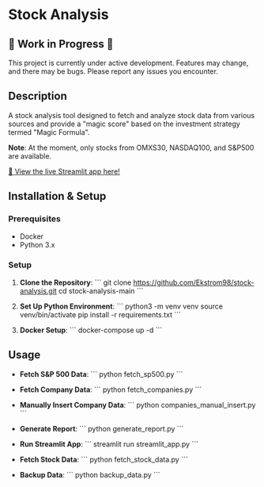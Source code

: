 # Stock Analysis

## 🚧 Work in Progress 🚧
This project is currently under active development. Features may change, and there may be bugs. Please report any issues you encounter.

## Description
A stock analysis tool designed to fetch and analyze stock data from various sources and provide a "magic score" based on the investment strategy termed "Magic Formula".

**Note**: At the moment, only stocks from OMXS30, NASDAQ100, and S&P500 are available.

[🔗 View the live Streamlit app here!](https://magic-stock-analysis.streamlit.app)

## Installation & Setup

### Prerequisites
- Docker
- Python 3.x

### Setup

1. **Clone the Repository**:
   \```
   git clone https://github.com/Ekstrom98/stock-analysis.git
   cd stock-analysis-main
   \```

2. **Set Up Python Environment**:
   \```
   python3 -m venv venv
   source venv/bin/activate
   pip install -r requirements.txt
   \```

3. **Docker Setup**:
   \```
   docker-compose up -d
   \```

## Usage

- **Fetch S&P 500 Data**:
   \```
   python fetch_sp500.py
   \```

- **Fetch Company Data**:
   \```
   python fetch_companies.py
   \```

- **Manually Insert Company Data**:
   \```
   python companies_manual_insert.py
   \```

- **Generate Report**:
   \```
   python generate_report.py
   \```

- **Run Streamlit App**:
   \```
   streamlit run streamlit_app.py
   \```

- **Fetch Stock Data**:
   \```
   python fetch_stock_data.py
   \```

- **Backup Data**:
   \```
   python backup_data.py
   \```
